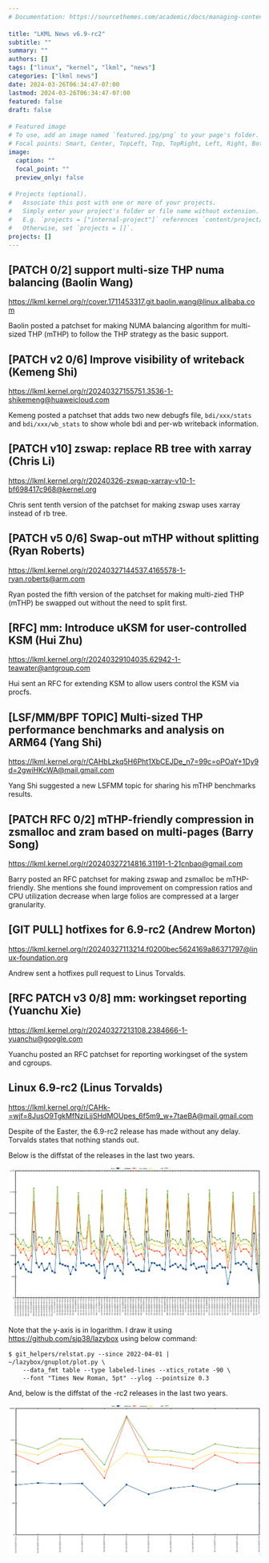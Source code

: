 ```yaml
---
# Documentation: https://sourcethemes.com/academic/docs/managing-content/

title: "LKML News v6.9-rc2"
subtitle: ""
summary: ""
authors: []
tags: ["linux", "kernel", "lkml", "news"]
categories: ["lkml news"]
date: 2024-03-26T06:34:47-07:00
lastmod: 2024-03-26T06:34:47-07:00
featured: false
draft: false

# Featured image
# To use, add an image named `featured.jpg/png` to your page's folder.
# Focal points: Smart, Center, TopLeft, Top, TopRight, Left, Right, BottomLeft, Bottom, BottomRight.
image:
  caption: ""
  focal_point: ""
  preview_only: false

# Projects (optional).
#   Associate this post with one or more of your projects.
#   Simply enter your project's folder or file name without extension.
#   E.g. `projects = ["internal-project"]` references `content/project/deep-learning/index.md`.
#   Otherwise, set `projects = []`.
projects: []
---
```


[PATCH 0/2] support multi-size THP numa balancing (Baolin Wang)
---------------------------------------------------------------

https://lkml.kernel.org/r/cover.1711453317.git.baolin.wang@linux.alibaba.com

Baolin posted a patchset for making NUMA balancing algorithm for multi-sized
THP (mTHP) to follow the THP strategy as the basic support.


[PATCH v2 0/6] Improve visibility of writeback (Kemeng Shi)
-----------------------------------------------------------

https://lkml.kernel.org/r/20240327155751.3536-1-shikemeng@huaweicloud.com

Kemeng posted a patchset that adds two new debugfs file, `bdi/xxx/stats` and
`bdi/xxx/wb_stats` to show whole bdi and per-wb writeback information.


[PATCH v10] zswap: replace RB tree with xarray (Chris Li)
---------------------------------------------------------

https://lkml.kernel.org/r/20240326-zswap-xarray-v10-1-bf698417c968@kernel.org

Chris sent tenth version of the patchset for making zswap uses xarray instead
of rb tree.


[PATCH v5 0/6] Swap-out mTHP without splitting (Ryan Roberts)
-------------------------------------------------------------

https://lkml.kernel.org/r/20240327144537.4165578-1-ryan.roberts@arm.com

Ryan posted the fifth version of the patchset for making multi-zied THP (mTHP)
be swapped out without the need to split first.


[RFC] mm: Introduce uKSM for user-controlled KSM (Hui Zhu)
----------------------------------------------------------

https://lkml.kernel.org/r/20240329104035.62942-1-teawater@antgroup.com

Hui sent an RFC for extending KSM to allow users control the KSM via procfs.


[LSF/MM/BPF TOPIC] Multi-sized THP performance benchmarks and analysis on ARM64 (Yang Shi)
------------------------------------------------------------------------------------------

https://lkml.kernel.org/r/CAHbLzkq5H6Pht1XbCEJDe_n7=99c=oPOaY+1Dy9d=2gwiHKcWA@mail.gmail.com

Yang Shi suggested a new LSFMM topic for sharing his mTHP benchmarks results.


[PATCH RFC 0/2] mTHP-friendly compression in zsmalloc and zram based on multi-pages (Barry Song)
------------------------------------------------------------------------------------------------

https://lkml.kernel.org/r/20240327214816.31191-1-21cnbao@gmail.com

Barry posted an RFC patchset for making zswap and zsmalloc be mTHP-friendly.
She mentions she found improvement on compression ratios and CPU utilization
decrease when large folios are compressed at a larger granularity.


[GIT PULL] hotfixes for 6.9-rc2 (Andrew Morton)
-----------------------------------------------

https://lkml.kernel.org/r/20240327113214.f0200bec5624169a86371797@linux-foundation.org

Andrew sent a hotfixes pull request to Linus Torvalds.


[RFC PATCH v3 0/8] mm: workingset reporting (Yuanchu Xie)
---------------------------------------------------------

https://lkml.kernel.org/r/20240327213108.2384666-1-yuanchu@google.com

Yuanchu posted an RFC patchset for reporting workingset of the system and
cgroups.


Linux 6.9-rc2 (Linus Torvalds)
------------------------------

https://lkml.kernel.org/r/CAHk-=wjf=8JusO9TgkMfNziLjjSHdMOUpes_6f5m9_w+7taeBA@mail.gmail.com

Despite of the Easter, the 6.9-rc2 release has made without any delay.
Torvalds states that nothing stands out.

Below is the diffstat of the releases in the last two years.

![Kernel release stat](/img/kernel_release_stat/linux_stat_v6.9-rc2.png)

Note that the y-axis is in logarithm.  I draw it using
https://github.com/sjp38/lazybox using
below command:

    $ git_helpers/relstat.py --since 2022-04-01 | ~/lazybox/gnuplot/plot.py \
	    --data_fmt table --type labeled-lines --xtics_rotate -90 \
	    --font "Times New Roman, 5pt" --ylog --pointsize 0.3


And, below is the diffstat of the -rc2 releases in the last two years.

![rc2 release stat](/img/kernel_release_stat/linux_stat_v6.9-rc2-only.png)
